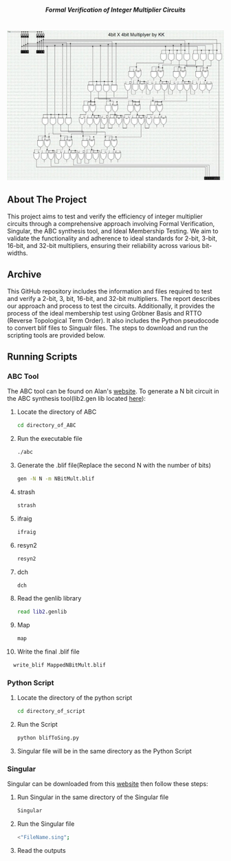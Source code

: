 
<a name="readme-top"></a>

<!-- PROJECT LOGO -->
<h5 align="center">Formal Verification of Integer Multiplier Circuits</h5>
<br />
<div align="center">
  <a href="https://github.com/JonathanW20/Testing_Final_Project">
    <img src="4-bit multiplier.jpg" alt="Logo">
  </a>
</div>

<!-- ABOUT THE PROJECT -->
## About The Project
This project aims to test and verify the efficiency of integer multiplier circuits through a comprehensive approach involving Formal Verification, Singular, the ABC synthesis tool, and Ideal Membership Testing. We aim to validate the functionality and adherence to ideal standards for 2-bit, 3-bit, 16-bit, and 32-bit multipliers, ensuring their reliability across various bit-widths.

<!-- ARCHIVE -->
## Archive
This GitHub repository includes the information and files required to test and verify a 2-bit, 3, bit, 16-bit, and 32-bit multipliers. The report describes our approach and process to test the circuits.
Additionally, it provides the process of the ideal membership test using Gröbner Basis and RTTO (Reverse Topological Term Order). It also includes the Python pseudocode to convert blif files to Singualr files. The steps to download and run the scripting tools are provided below. 

<!-- Scripts-->
## Running Scripts

### ABC Tool
The ABC tool can be found on Alan's [website](https://people.eecs.berkeley.edu/~alanmi/abc/). To generate a N bit circuit in the ABC synthesis tool(lib2.gen lib located 
[here](https://my.ece.utah.edu/~kalla/ECE6745/DEMO/lib2.genlib)): 
<!--*-->
1. Locate the directory of ABC
   ```sh
   cd directory_of_ABC
   ```
2. Run the executable file
   ```sh
   ./abc
   ```
3. Generate the .blif file(Replace the second N with the number of bits)
   ```sh
   gen -N N -m NBitMult.blif
   ```
4. strash
   ```sh
   strash
   ```
5. ifraig
   ```sh
   ifraig
   ```
6. resyn2
   ```sh
   resyn2
7. dch
   ```sh
   dch
   ```
8. Read the genlib library
   ```sh
   read lib2.genlib
   ```
8. Map 
   ```sh
   map
   ```
10. Write the final .blif file
   ```sh
     write_blif MappedNBitMult.blif
   ```

### Python Script
1. Locate the directory of the python script
   ```sh
   cd directory_of_script
   ```
2. Run the Script
   ```sh
   python blifToSing.py
   ```
3. Singular file will be in the same directory as the Python Script

### Singular
Singular can be downloaded from this [website](https://www.singular.uni-kl.de/) then follow these steps: 
1. Run Singular in the same directory of the Singular file
   ```sh
   Singular
   ```
2. Run the Singular file
    ```sh
   <"FileName.sing"; 
   ```
3. Read the outputs
